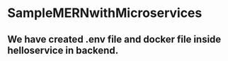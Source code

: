 # SampleMERNwithMicroservices

## We have created .env file and docker file inside helloservice in backend.
